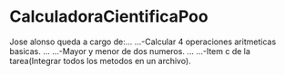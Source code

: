 # CalculadoraCientificaPoo
Jose alonso queda a cargo de:...
...-Calcular 4 operaciones aritmeticas basicas. ...
...-Mayor y menor de dos numeros. ...
...-Item c de la tarea(Integrar todos los metodos en un archivo).
